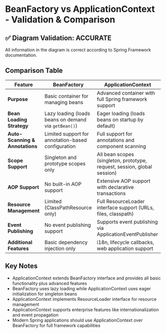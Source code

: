 # BeanFactory vs ApplicationContext - Validation & Comparison

## ✅ **Diagram Validation: ACCURATE**
All information in the diagram is correct according to Spring Framework documentation.

## Comparison Table

| Feature | BeanFactory | ApplicationContext |
|---------|-------------|-------------------|
| **Purpose** | Basic container for managing beans | Advanced container with full Spring framework support |
| **Bean Loading Strategy** | Lazy loading (loads beans on demand via `getBean()`) | Eager loading (loads beans on startup by default) |
| **Auto-Scanning & Annotations** | Limited support for annotation-based configuration | Full support for annotations and component scanning |
| **Scope Support** | Singleton and prototype scopes only | All bean scopes (singleton, prototype, request, session, global session) |
| **AOP Support** | No built-in AOP support | Extensive AOP support with declarative transactions |
| **Resource Management** | Limited (ClassPathResource only) | Full ResourceLoader interface support (URLs, files, classpath) |
| **Event Publishing** | No event publishing support | Supports event publishing via ApplicationEventPublisher |
| **Additional Features** | Basic dependency injection only | i18n, lifecycle callbacks, web application support |

## Key Notes

- ApplicationContext extends BeanFactory interface and provides all basic functionality plus advanced features
- BeanFactory uses lazy loading while ApplicationContext uses eager initialization for singleton beans
- ApplicationContext implements ResourceLoader interface for resource management
- ApplicationContext supports enterprise features like internationalization and event propagation
- Modern Spring applications should use ApplicationContext over BeanFactory for full framework capabilities